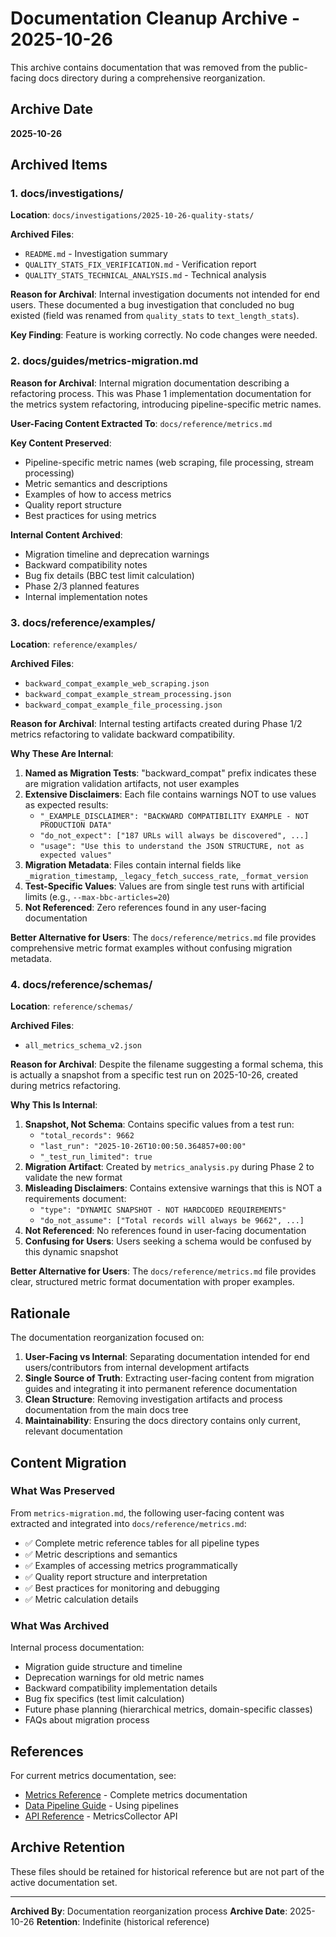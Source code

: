 # Documentation Cleanup Archive - 2025-10-26

This archive contains documentation that was removed from the public-facing docs directory during a comprehensive reorganization.

## Archive Date

**2025-10-26**

## Archived Items

### 1. docs/investigations/

**Location**: `docs/investigations/2025-10-26-quality-stats/`

**Archived Files**:
- `README.md` - Investigation summary
- `QUALITY_STATS_FIX_VERIFICATION.md` - Verification report
- `QUALITY_STATS_TECHNICAL_ANALYSIS.md` - Technical analysis

**Reason for Archival**: Internal investigation documents not intended for end users. These documented a bug investigation that concluded no bug existed (field was renamed from `quality_stats` to `text_length_stats`).

**Key Finding**: Feature is working correctly. No code changes were needed.

### 2. docs/guides/metrics-migration.md

**Reason for Archival**: Internal migration documentation describing a refactoring process. This was Phase 1 implementation documentation for the metrics system refactoring, introducing pipeline-specific metric names.

**User-Facing Content Extracted To**: `docs/reference/metrics.md`

**Key Content Preserved**:
- Pipeline-specific metric names (web scraping, file processing, stream processing)
- Metric semantics and descriptions
- Examples of how to access metrics
- Quality report structure
- Best practices for using metrics

**Internal Content Archived**:
- Migration timeline and deprecation warnings
- Backward compatibility notes
- Bug fix details (BBC test limit calculation)
- Phase 2/3 planned features
- Internal implementation notes

### 3. docs/reference/examples/

**Location**: `reference/examples/`

**Archived Files**:
- `backward_compat_example_web_scraping.json`
- `backward_compat_example_stream_processing.json`
- `backward_compat_example_file_processing.json`

**Reason for Archival**: Internal testing artifacts created during Phase 1/2 metrics refactoring to validate backward compatibility.

**Why These Are Internal**:
1. **Named as Migration Tests**: "backward_compat" prefix indicates these are migration validation artifacts, not user examples
2. **Extensive Disclaimers**: Each file contains warnings NOT to use values as expected results:
   - `"_EXAMPLE_DISCLAIMER": "BACKWARD COMPATIBILITY EXAMPLE - NOT PRODUCTION DATA"`
   - `"do_not_expect": ["187 URLs will always be discovered", ...]`
   - `"usage": "Use this to understand the JSON STRUCTURE, not as expected values"`
3. **Migration Metadata**: Files contain internal fields like `_migration_timestamp`, `_legacy_fetch_success_rate`, `_format_version`
4. **Test-Specific Values**: Values are from single test runs with artificial limits (e.g., `--max-bbc-articles=20`)
5. **Not Referenced**: Zero references found in any user-facing documentation

**Better Alternative for Users**: The `docs/reference/metrics.md` file provides comprehensive metric format examples without confusing migration metadata.

### 4. docs/reference/schemas/

**Location**: `reference/schemas/`

**Archived Files**:
- `all_metrics_schema_v2.json`

**Reason for Archival**: Despite the filename suggesting a formal schema, this is actually a snapshot from a specific test run on 2025-10-26, created during metrics refactoring.

**Why This Is Internal**:
1. **Snapshot, Not Schema**: Contains specific values from a test run:
   - `"total_records": 9662`
   - `"last_run": "2025-10-26T10:00:50.364857+00:00"`
   - `"_test_run_limited": true`
2. **Migration Artifact**: Created by `metrics_analysis.py` during Phase 2 to validate the new format
3. **Misleading Disclaimers**: Contains extensive warnings that this is NOT a requirements document:
   - `"type": "DYNAMIC SNAPSHOT - NOT HARDCODED REQUIREMENTS"`
   - `"do_not_assume": ["Total records will always be 9662", ...]`
4. **Not Referenced**: No references found in user-facing documentation
5. **Confusing for Users**: Users seeking a schema would be confused by this dynamic snapshot

**Better Alternative for Users**: The `docs/reference/metrics.md` file provides clear, structured metric format documentation with proper examples.

## Rationale

The documentation reorganization focused on:

1. **User-Facing vs Internal**: Separating documentation intended for end users/contributors from internal development artifacts
2. **Single Source of Truth**: Extracting user-facing content from migration guides and integrating it into permanent reference documentation
3. **Clean Structure**: Removing investigation artifacts and process documentation from the main docs tree
4. **Maintainability**: Ensuring the docs directory contains only current, relevant documentation

## Content Migration

### What Was Preserved

From `metrics-migration.md`, the following user-facing content was extracted and integrated into `docs/reference/metrics.md`:

- ✅ Complete metric reference tables for all pipeline types
- ✅ Metric descriptions and semantics
- ✅ Examples of accessing metrics programmatically
- ✅ Quality report structure and interpretation
- ✅ Best practices for monitoring and debugging
- ✅ Metric calculation details

### What Was Archived

Internal process documentation:
- Migration guide structure and timeline
- Deprecation warnings for old metric names
- Backward compatibility implementation details
- Bug fix specifics (test limit calculation)
- Future phase planning (hierarchical metrics, domain-specific classes)
- FAQs about migration process

## References

For current metrics documentation, see:
- [Metrics Reference](../../docs/reference/metrics.md) - Complete metrics documentation
- [Data Pipeline Guide](../../docs/guides/data-pipeline.md) - Using pipelines
- [API Reference](../../docs/reference/api.md) - MetricsCollector API

## Archive Retention

These files should be retained for historical reference but are not part of the active documentation set.

---

**Archived By**: Documentation reorganization process
**Archive Date**: 2025-10-26
**Retention**: Indefinite (historical reference)
